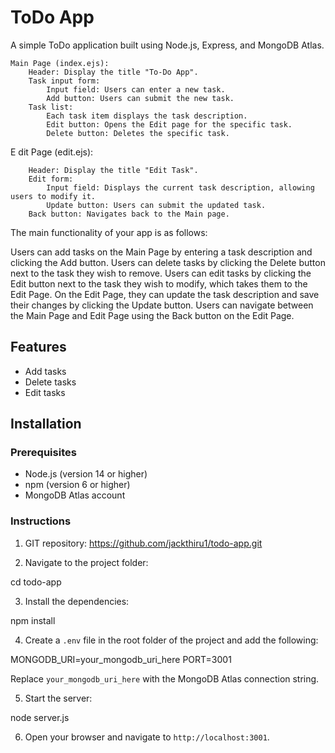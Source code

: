 # ToDo App

A simple ToDo application built using Node.js, Express, and MongoDB Atlas.
   
    Main Page (index.ejs):
        Header: Display the title "To-Do App".
        Task input form:
            Input field: Users can enter a new task.
            Add button: Users can submit the new task.
        Task list:
            Each task item displays the task description.
            Edit button: Opens the Edit page for the specific task.
            Delete button: Deletes the specific task.

E   dit Page (edit.ejs):

        Header: Display the title "Edit Task".
        Edit form:
            Input field: Displays the current task description, allowing users to modify it.
            Update button: Users can submit the updated task.
        Back button: Navigates back to the Main page.
The main functionality of your app is as follows:

Users can add tasks on the Main Page by entering a task description and clicking the Add button.
Users can delete tasks by clicking the Delete button next to the task they wish to remove.
Users can edit tasks by clicking the Edit button next to the task they wish to modify, which takes them to the Edit Page. On the Edit Page, they can update the task description and save their changes by clicking the Update button.
Users can navigate between the Main Page and Edit Page using the Back button on the Edit Page.


## Features

- Add tasks
- Delete tasks
- Edit tasks

## Installation

### Prerequisites

- Node.js (version 14 or higher)
- npm (version 6 or higher)
- MongoDB Atlas account

### Instructions

1. GIT repository: https://github.com/jackthiru1/todo-app.git


2. Navigate to the project folder:

cd todo-app


3. Install the dependencies:

npm install


4. Create a `.env` file in the root folder of the project and add the following:

MONGODB_URI=your_mongodb_uri_here
PORT=3001


Replace `your_mongodb_uri_here` with the MongoDB Atlas connection string.

5. Start the server:

node server.js


6. Open your browser and navigate to `http://localhost:3001`.




